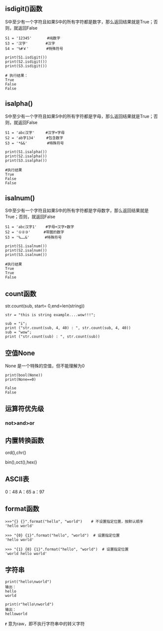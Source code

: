 ## isdigit()函数
S中至少有一个字符且如果S中的所有字符都是数字，那么返回结果就是True；否则，就返回False
```
S1 = '12345'       #纯数字
S3 = '汉字'        #汉字
S4 = '%#￥'        #特殊符号

print(S1.isdigit())
print(S2.isdigit())
print(S3.isdigit())

# 执行结果：
True     
False
False
```
## isalpha()
S中至少有一个字符且如果S中的所有字符都是字母，那么返回结果就是True；否则，就返回False
```
S1 = 'abc汉字'     #汉字+字母
S2 = 'ab字134'     #包含数字
S3 = '*&&'         #特殊符号

print(S1.isalpha())
print(S2.isalpha())
print(S3.isalpha())

#执行结果
True
False
False
```
## isalnum()
S中至少有一个字符且如果S中的所有字符都是字母数字，那么返回结果就是True；否则，就返回False
```
S1 = 'abc汉字1'    #字母+汉字+数字
S2 = '①②③'      #带圈的数字
S3 = '%……&'       #特殊符号

print(S1.isalnum())
print(S2.isalnum())
print(S3.isalnum())

#执行结果
True
True
False
```
## count函数
str.count(sub, start= 0,end=len(string))
```
str = "this is string example....wow!!!";
 
sub = "i";
print ("str.count(sub, 4, 40) : ", str.count(sub, 4, 40))
sub = "wow";
print ("str.count(sub) : ", str.count(sub))
```
## 空值None
None 是一个特殊的空值，但不能理解为0
```
print(bool(None))
print(None==0)

False
False
```
## 运算符优先级
### **not>and>or**

## 内置转换函数
ord(),chr()

bin(),oct(),hex()
## ASCII表
0：48
A：65
a：97
## format函数
```
>>>"{} {}".format("hello", "world")    # 不设置指定位置，按默认顺序
'hello world'
 
>>> "{0} {1}".format("hello", "world")  # 设置指定位置
'hello world'
 
>>> "{1} {0} {1}".format("hello", "world")  # 设置指定位置
'world hello world'
```
## 字符串
```
print("hello\nworld")
输出：
hello
world

print(r"hello\nworld")
输出：
helloworld
```
**r** 意为raw，即不执行字符串中的转义字符

 